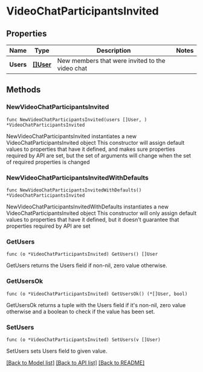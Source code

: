 # VideoChatParticipantsInvited

## Properties

Name | Type | Description | Notes
------------ | ------------- | ------------- | -------------
**Users** | [**[]User**](User.md) | New members that were invited to the video chat | 

## Methods

### NewVideoChatParticipantsInvited

`func NewVideoChatParticipantsInvited(users []User, ) *VideoChatParticipantsInvited`

NewVideoChatParticipantsInvited instantiates a new VideoChatParticipantsInvited object
This constructor will assign default values to properties that have it defined,
and makes sure properties required by API are set, but the set of arguments
will change when the set of required properties is changed

### NewVideoChatParticipantsInvitedWithDefaults

`func NewVideoChatParticipantsInvitedWithDefaults() *VideoChatParticipantsInvited`

NewVideoChatParticipantsInvitedWithDefaults instantiates a new VideoChatParticipantsInvited object
This constructor will only assign default values to properties that have it defined,
but it doesn't guarantee that properties required by API are set

### GetUsers

`func (o *VideoChatParticipantsInvited) GetUsers() []User`

GetUsers returns the Users field if non-nil, zero value otherwise.

### GetUsersOk

`func (o *VideoChatParticipantsInvited) GetUsersOk() (*[]User, bool)`

GetUsersOk returns a tuple with the Users field if it's non-nil, zero value otherwise
and a boolean to check if the value has been set.

### SetUsers

`func (o *VideoChatParticipantsInvited) SetUsers(v []User)`

SetUsers sets Users field to given value.



[[Back to Model list]](../README.md#documentation-for-models) [[Back to API list]](../README.md#documentation-for-api-endpoints) [[Back to README]](../README.md)


